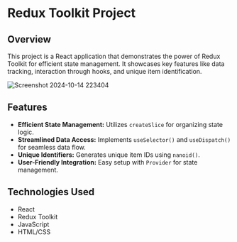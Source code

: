 # Redux Toolkit Project

## Overview
This project is a React application that demonstrates the power of Redux Toolkit for efficient state management. It showcases key features like data tracking, interaction through hooks, and unique item identification.

![Screenshot 2024-10-14 223404](https://github.com/user-attachments/assets/a2c9f4b0-3f85-42f8-b7ad-0ce4eedea8cf)

## Features
- **Efficient State Management:** Utilizes `createSlice` for organizing state logic.
- **Streamlined Data Access:** Implements `useSelector()` and `useDispatch()` for seamless data flow.
- **Unique Identifiers:** Generates unique item IDs using `nanoid()`.
- **User-Friendly Integration:** Easy setup with `Provider` for state management.

## Technologies Used
- React
- Redux Toolkit
- JavaScript
- HTML/CSS
